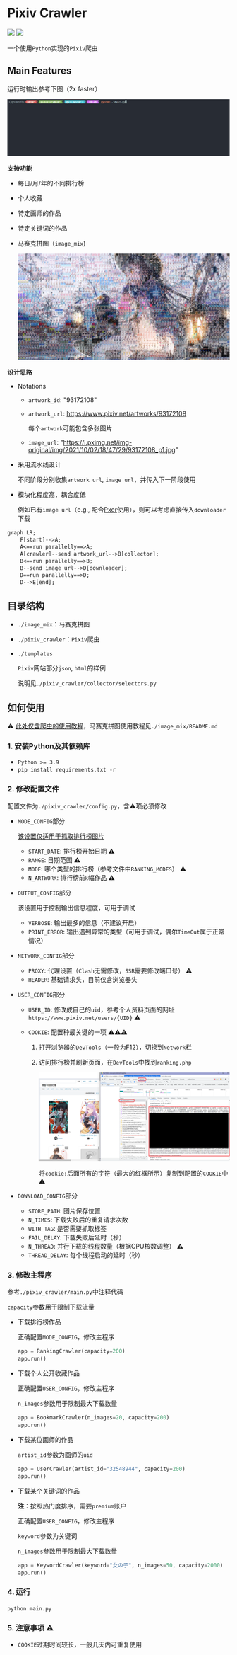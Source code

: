 # Pixiv Crawler

![](https://img.shields.io/badge/python-3.9.6-green) ![](https://img.shields.io/badge/latest%20update-2022%2F5%2F12-green)

一个使用`Python`实现的`Pixiv`爬虫

## Main Features

运行时输出参考下图（2x faster）

![](/assets/run.gif)

**支持功能**

- 每日/月/年的不同排行榜

- 个人收藏

- 特定画师的作品

- 特定关键词的作品

- 马赛克拼图（`image_mix`)

  ![](./assets/mixture.png)

**设计思路**

- Notations

  - `artwork_id`: "93172108"

  - `artwork_url`: https://www.pixiv.net/artworks/93172108

    每个`artwork`可能包含多张图片

  - `image_url`: "https://i.pximg.net/img-original/img/2021/10/02/18/47/29/93172108_p1.jpg"

- 采用流水线设计

  不同阶段分别收集`artwork url`, `image url`，并传入下一阶段使用

- 模块化程度高，耦合度低

  例如已有`image url`（e.g., 配合[Pxer](https://github.com/FoXZilla/Pxer)使用），则可以考虑直接传入`downloader`下载

```mermaid
graph LR;
	F[start]-->A;
	A<==run parallelly==>A;
	A[crawler]--send artwork_url-->B[collector];
	B<==run parallelly==>B;
	B--send image url-->D[downloader];
	D==run parallelly==>D;
	D-->E[end];
```



## 目录结构

- `./image_mix`：马赛克拼图

- `./pixiv_crawler`：`Pixiv`爬虫

- `./templates`

    `Pixiv`网站部分`json`, `html`的样例
    
    说明见`./pixiv_crawler/collector/selectors.py`
    
    


## 如何使用

:warning: <u>此处仅含爬虫的使用教程</u>，马赛克拼图使用教程见`./image_mix/README.md`

### 1. 安装Python及其依赖库

- `Python >= 3.9`
- `pip install requirements.txt -r `

### 2. 修改配置文件

配置文件为`./pixiv_crawler/config.py`，含:warning:项必须修改

- `MODE_CONFIG`部分

  <u>该设置仅适用于抓取排行榜图片</u>

  - `START_DATE`: 排行榜开始日期 :warning:
  - `RANGE`: 日期范围 :warning:
  - `MODE`: 哪个类型的排行榜（参考文件中`RANKING_MODES`） :warning:
  - `N_ARTWORK`: 排行榜前`k`幅作品 :warning:

- `OUTPUT_CONFIG`部分

  该设置用于控制输出信息程度，可用于调试

  - `VERBOSE`: 输出最多的信息（不建议开启）
  - `PRINT_ERROR`: 输出遇到异常的类型（可用于调试，偶尔`TimeOut`属于正常情况）

- `NETWORK_CONFIG`部分

  - `PROXY`: 代理设置（`Clash`无需修改，`SSR`需要修改端口号） :warning:
  - `HEADER`: 基础请求头，目前仅含浏览器头

- `USER_CONFIG`部分

  - `USER_ID`: 修改成自己的`uid`，参考个人资料页面的网址`https://www.pixiv.net/users/{UID}` :warning:

  - `COOKIE`: 配置种最关键的一项 :warning::warning::warning:

    1. 打开浏览器的`DevTools`（一般为F12），切换到`Network`栏

    2. 访问排行榜并刷新页面，在`DevTools`中找到`ranking.php`

       ![](./assets/cookie.png)

       将`cookie:`后面所有的字符（最大的红框所示）复制到配置的`COOKIE`中 :warning:

- `DOWNLOAD_CONFIG`部分

  - `STORE_PATH`: 图片保存位置
  - `N_TIMES`: 下载失败后的重复请求次数
  - `WITH_TAG`: 是否需要抓取标签
  - `FAIL_DELAY`: 下载失败后延时（秒）
  - `N_THREAD`: 并行下载的线程数量（根据CPU核数调整） :warning:
  - `THREAD_DELAY`: 每个线程启动的延时（秒）

### 3. 修改主程序

参考`./pixiv_crawler/main.py`中注释代码

`capacity`参数用于限制下载流量

- 下载排行榜作品

  正确配置`MODE_CONFIG`，修改主程序

  ```python
  app = RankingCrawler(capacity=200)
  app.run()
  ```

- 下载个人公开收藏作品

  正确配置`USER_CONFIG`，修改主程序

  `n_images`参数用于限制最大下载数量

  ```python
  app = BookmarkCrawler(n_images=20, capacity=200)
  app.run()
  ```

- 下载某位画师的作品

  `artist_id`参数为画师的`uid`

  ```python
  app = UserCrawler(artist_id="32548944", capacity=200)
  app.run()
  ```

- 下载某个关键词的作品

  **注**：按照热门度排序，需要`premium`账户

  正确配置`USER_CONFIG`，修改主程序

  `keyword`参数为关键词

  `n_images`参数用于限制最大下载数量

  ```python
  app = KeywordCrawler(keyword="女の子", n_images=50, capacity=2000)
  app.run()
  ```

### 4. 运行

`python main.py`

### 5. 注意事项 :warning:

- `COOKIE`过期时间较长，一般几天内可重复使用
